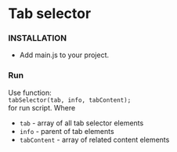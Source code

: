 # Tab selector

### INSTALLATION
- Add main.js to your project.

### Run
Use function: <br />
`tabSelector(tab, info, tabContent);` <br />
for run script. Where
- `tab`  - array of all tab selector elements
- `info` - parent of tab elements
- `tabContent` - array of related content elements 